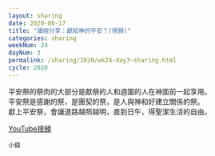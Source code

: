 ```yaml
---
layout: sharing
date: 2020-06-17
title: "讀經分享：獻給神的平安？(視頻)"
categories: sharing
weekNum: 24
dayNum: 3
permalink: /sharing/2020/wk24-day3-sharing.html
cycle: 2020
---
```


平安祭的祭肉的大部分是獻祭的人和週圍的人在神面前一起享用。  
平安祭是感謝的祭，是團契的祭，是人與神和好建立關係的祭。  
獻上平安祭，會讓道路越照越明，直到日午，得聖潔生活的自由。  

[YouTube視頻](https://youtu.be/OmvlnAsCGKU)

`小錢`
